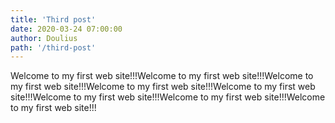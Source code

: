```yaml
---
title: 'Third post'
date: 2020-03-24 07:00:00
author: Doulius
path: '/third-post'
---
```


Welcome to my first web site!!!Welcome to my first web site!!!Welcome to my first web site!!!Welcome to my first web site!!!Welcome to my first web site!!!Welcome to my first web site!!!Welcome to my first web site!!!Welcome to my first web site!!!